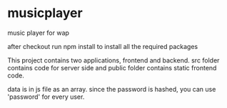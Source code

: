 # musicplayer
music player for wap

after checkout run npm install to install all the required packages

This project contains two applications, frontend and backend. 
src folder contains code for server side and public folder contains static frontend code.

data is in js file as an array.
since the password is hashed, you can use 'password' for every user.

